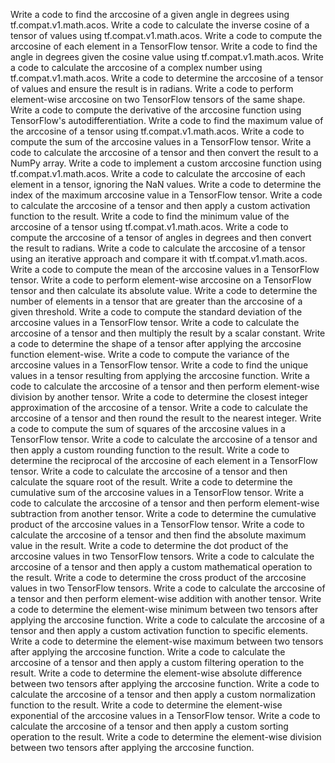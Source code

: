 Write a code to find the arccosine of a given angle in degrees using tf.compat.v1.math.acos.
Write a code to calculate the inverse cosine of a tensor of values using tf.compat.v1.math.acos.
Write a code to compute the arccosine of each element in a TensorFlow tensor.
Write a code to find the angle in degrees given the cosine value using tf.compat.v1.math.acos.
Write a code to calculate the arccosine of a complex number using tf.compat.v1.math.acos.
Write a code to determine the arccosine of a tensor of values and ensure the result is in radians.
Write a code to perform element-wise arccosine on two TensorFlow tensors of the same shape.
Write a code to compute the derivative of the arccosine function using TensorFlow's autodifferentiation.
Write a code to find the maximum value of the arccosine of a tensor using tf.compat.v1.math.acos.
Write a code to compute the sum of the arccosine values in a TensorFlow tensor.
Write a code to calculate the arccosine of a tensor and then convert the result to a NumPy array.
Write a code to implement a custom arccosine function using tf.compat.v1.math.acos.
Write a code to calculate the arccosine of each element in a tensor, ignoring the NaN values.
Write a code to determine the index of the maximum arccosine value in a TensorFlow tensor.
Write a code to calculate the arccosine of a tensor and then apply a custom activation function to the result.
Write a code to find the minimum value of the arccosine of a tensor using tf.compat.v1.math.acos.
Write a code to compute the arccosine of a tensor of angles in degrees and then convert the result to radians.
Write a code to calculate the arccosine of a tensor using an iterative approach and compare it with tf.compat.v1.math.acos.
Write a code to compute the mean of the arccosine values in a TensorFlow tensor.
Write a code to perform element-wise arccosine on a TensorFlow tensor and then calculate its absolute value.
Write a code to determine the number of elements in a tensor that are greater than the arccosine of a given threshold.
Write a code to compute the standard deviation of the arccosine values in a TensorFlow tensor.
Write a code to calculate the arccosine of a tensor and then multiply the result by a scalar constant.
Write a code to determine the shape of a tensor after applying the arccosine function element-wise.
Write a code to compute the variance of the arccosine values in a TensorFlow tensor.
Write a code to find the unique values in a tensor resulting from applying the arccosine function.
Write a code to calculate the arccosine of a tensor and then perform element-wise division by another tensor.
Write a code to determine the closest integer approximation of the arccosine of a tensor.
Write a code to calculate the arccosine of a tensor and then round the result to the nearest integer.
Write a code to compute the sum of squares of the arccosine values in a TensorFlow tensor.
Write a code to calculate the arccosine of a tensor and then apply a custom rounding function to the result.
Write a code to determine the reciprocal of the arccosine of each element in a TensorFlow tensor.
Write a code to calculate the arccosine of a tensor and then calculate the square root of the result.
Write a code to determine the cumulative sum of the arccosine values in a TensorFlow tensor.
Write a code to calculate the arccosine of a tensor and then perform element-wise subtraction from another tensor.
Write a code to determine the cumulative product of the arccosine values in a TensorFlow tensor.
Write a code to calculate the arccosine of a tensor and then find the absolute maximum value in the result.
Write a code to determine the dot product of the arccosine values in two TensorFlow tensors.
Write a code to calculate the arccosine of a tensor and then apply a custom mathematical operation to the result.
Write a code to determine the cross product of the arccosine values in two TensorFlow tensors.
Write a code to calculate the arccosine of a tensor and then perform element-wise addition with another tensor.
Write a code to determine the element-wise minimum between two tensors after applying the arccosine function.
Write a code to calculate the arccosine of a tensor and then apply a custom activation function to specific elements.
Write a code to determine the element-wise maximum between two tensors after applying the arccosine function.
Write a code to calculate the arccosine of a tensor and then apply a custom filtering operation to the result.
Write a code to determine the element-wise absolute difference between two tensors after applying the arccosine function.
Write a code to calculate the arccosine of a tensor and then apply a custom normalization function to the result.
Write a code to determine the element-wise exponential of the arccosine values in a TensorFlow tensor.
Write a code to calculate the arccosine of a tensor and then apply a custom sorting operation to the result.
Write a code to determine the element-wise division between two tensors after applying the arccosine function.